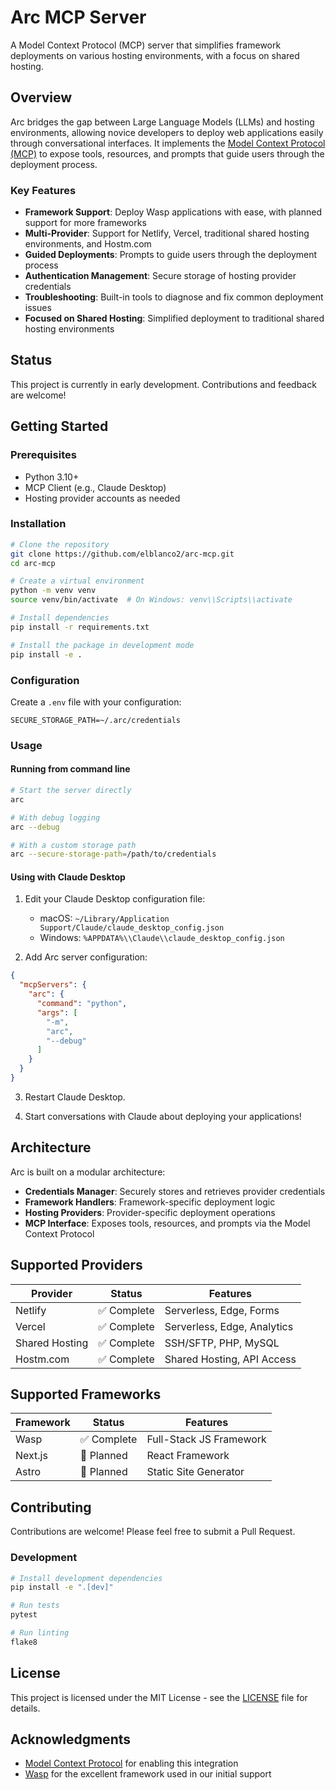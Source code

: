 # Arc MCP Server

A Model Context Protocol (MCP) server that simplifies framework deployments on various hosting environments, with a focus on shared hosting.

## Overview

Arc bridges the gap between Large Language Models (LLMs) and hosting environments, allowing novice developers to deploy web applications easily through conversational interfaces. It implements the [Model Context Protocol (MCP)](https://modelcontextprotocol.io/) to expose tools, resources, and prompts that guide users through the deployment process.

### Key Features

- **Framework Support**: Deploy Wasp applications with ease, with planned support for more frameworks
- **Multi-Provider**: Support for Netlify, Vercel, traditional shared hosting environments, and Hostm.com
- **Guided Deployments**: Prompts to guide users through the deployment process
- **Authentication Management**: Secure storage of hosting provider credentials
- **Troubleshooting**: Built-in tools to diagnose and fix common deployment issues
- **Focused on Shared Hosting**: Simplified deployment to traditional shared hosting environments

## Status

This project is currently in early development. Contributions and feedback are welcome!

## Getting Started

### Prerequisites

- Python 3.10+
- MCP Client (e.g., Claude Desktop)
- Hosting provider accounts as needed

### Installation

```bash
# Clone the repository
git clone https://github.com/elblanco2/arc-mcp.git
cd arc-mcp

# Create a virtual environment
python -m venv venv
source venv/bin/activate  # On Windows: venv\\Scripts\\activate

# Install dependencies
pip install -r requirements.txt

# Install the package in development mode
pip install -e .
```

### Configuration

Create a `.env` file with your configuration:

```
SECURE_STORAGE_PATH=~/.arc/credentials
```

### Usage

#### Running from command line

```bash
# Start the server directly
arc

# With debug logging
arc --debug

# With a custom storage path
arc --secure-storage-path=/path/to/credentials
```

#### Using with Claude Desktop

1. Edit your Claude Desktop configuration file:
   - macOS: `~/Library/Application Support/Claude/claude_desktop_config.json`
   - Windows: `%APPDATA%\\Claude\\claude_desktop_config.json`

2. Add Arc server configuration:

```json
{
  "mcpServers": {
    "arc": {
      "command": "python",
      "args": [
        "-m",
        "arc",
        "--debug"
      ]
    }
  }
}
```

3. Restart Claude Desktop.

4. Start conversations with Claude about deploying your applications!

## Architecture

Arc is built on a modular architecture:

- **Credentials Manager**: Securely stores and retrieves provider credentials
- **Framework Handlers**: Framework-specific deployment logic
- **Hosting Providers**: Provider-specific deployment operations
- **MCP Interface**: Exposes tools, resources, and prompts via the Model Context Protocol

## Supported Providers

| Provider | Status | Features |
|----------|--------|------------|
| Netlify | ✅ Complete | Serverless, Edge, Forms |
| Vercel | ✅ Complete | Serverless, Edge, Analytics |
| Shared Hosting | ✅ Complete | SSH/SFTP, PHP, MySQL |
| Hostm.com | ✅ Complete | Shared Hosting, API Access |

## Supported Frameworks

| Framework | Status | Features |
|-----------|--------|------------|
| Wasp | ✅ Complete | Full-Stack JS Framework |
| Next.js | 🚧 Planned | React Framework |
| Astro | 🚧 Planned | Static Site Generator |

## Contributing

Contributions are welcome! Please feel free to submit a Pull Request.

### Development

```bash
# Install development dependencies
pip install -e ".[dev]"

# Run tests
pytest

# Run linting
flake8
```

## License

This project is licensed under the MIT License - see the [LICENSE](LICENSE) file for details.

## Acknowledgments

- [Model Context Protocol](https://modelcontextprotocol.io/) for enabling this integration
- [Wasp](https://wasp-lang.dev/) for the excellent framework used in our initial support

